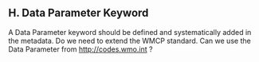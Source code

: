 ## H.	Data Parameter Keyword

A Data Parameter keyword should be defined and systematically added in the metadata.
Do we need to extend the WMCP standard.
Can we use the Data Parameter from  http://codes.wmo.int ?
